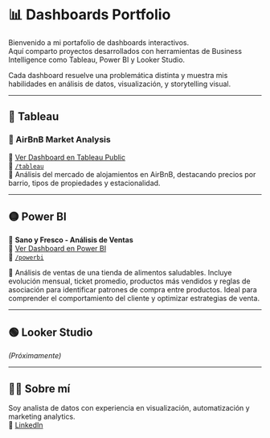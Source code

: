 # 📊 Dashboards Portfolio

Bienvenido a mi portafolio de dashboards interactivos.  
Aquí comparto proyectos desarrollados con herramientas de Business Intelligence como Tableau, Power BI y Looker Studio.

Cada dashboard resuelve una problemática distinta y muestra mis habilidades en análisis de datos, visualización, y storytelling visual.

---

## 🔷 Tableau

### 🏡 AirBnB Market Analysis

📍 [Ver Dashboard en Tableau Public](https://public.tableau.com/app/profile/gabriel8055/viz/AirBnBFullProject_17443022959360/Dashboard2?publish=yes)  
📁 [`/tableau`](tableau/)  
📌 Análisis del mercado de alojamientos en AirBnB, destacando precios por barrio, tipos de propiedades y estacionalidad.

---

## 🟡 Power BI

🥑 **Sano y Fresco - Análisis de Ventas**  
📍 [Ver Dashboard en Power BI](https://app.powerbi.com/view?r=eyJrIjoiZWEwZGI1ZTEtY2MwYi00OWU5LTgwN2ItMmEyNjAyZGUyYzdmIiwidCI6IjNlMDUxM2Q2LTY4ZmEtNDE2ZS04ZGUxLTZjNWNkYzMxOWZmYSIsImMiOjR9)  
📁 [`/powerbi`](powerbi/)  

📌 Análisis de ventas de una tienda de alimentos saludables. Incluye evolución mensual, ticket promedio, productos más vendidos y reglas de asociación para identificar patrones de compra entre productos. Ideal para comprender el comportamiento del cliente y optimizar estrategias de venta.



---

## 🟢 Looker Studio

_(Próximamente)_

---

## 🙋‍♂️ Sobre mí

Soy analista de datos con experiencia en visualización, automatización y marketing analytics.  
🔗 [LinkedIn](https://www.linkedin.com/in/gabrielmazzola/)

